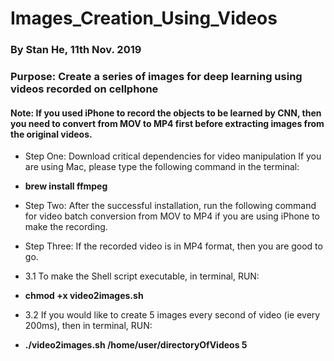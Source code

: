 # Images_Creation_Using_Videos
### By Stan He, 11th Nov. 2019
### Purpose: Create a series of images for deep learning using videos recorded on cellphone
#### Note: If you used iPhone to record the objects to be learned by CNN, then you need to convert from MOV to MP4 first before extracting images from the original videos.

- Step One: Download critical dependencies for video manipulation
If you are using Mac, please type the following command in the terminal:

* __brew install ffmpeg__

- Step Two: After the successful installation, run the following command for video batch conversion from MOV to MP4 if you are using iPhone to make the recording.

- Step Three: If the recorded video is in MP4 format, then you are good to go.

- 3.1 To make the Shell script executable, in terminal, RUN:
* __chmod +x video2images.sh__

- 3.2 If you would like to create 5 images every second of video (ie every 200ms), then in terminal, RUN: 
* __./video2images.sh /home/user/directoryOfVideos 5__
